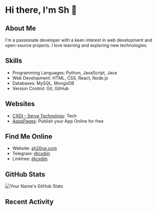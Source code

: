 # Hi there, I'm Sh 👋

## About Me
I'm a passionate developer with a keen interest in web development and open-source projects. I love learning and exploring new technologies.

## Skills
- Programming Languages: Python, JavaScript, Java
- Web Development: HTML, CSS, React, Node.js
- Databases: MySQL, MongoDB
- Version Control: Git, GitHub

## Websites
- [CXDI - Serve Technology](https://codexdindia.blogspot.com/): Tech
- [AppsPages](https://appspages.online): Publish your App Online for free


## Find Me Online
- Website: [sh20raj.com](https://sh20raj.com)
- Telegram: [@cxdiin](https://t.me/cxdiin)
- Linktree: [@cxdiin](https://linktr.ee/cxdiin)

## GitHub Stats
![Your Name's GitHub Stats](https://github-stats-alpha.vercel.app/api?username=sh20raj&cc=000&tc=fff&ic=fff&bc=000)

## Recent Activity
<!--START_SECTION:activity-->
<!--END_SECTION:activity-->
